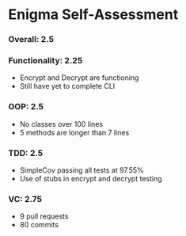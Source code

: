 # Enigma Self-Assessment
### Overall: 2.5

### Functionality: 2.25
* Encrypt and Decrypt are functioning
* Still have yet to complete CLI

### OOP: 2.5
* No classes over 100 lines
* 5 methods are longer than 7 lines

### TDD: 2.5
* SimpleCov passing all tests at 97.55%
* Use of stubs in encrypt and decrypt testing

### VC: 2.75
* 9 pull requests
* 80 commits
